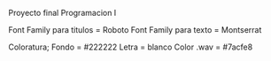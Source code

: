 Proyecto final Programacion I

Font Family para titulos = Roboto
Font Family para texto = Montserrat

Coloratura;
Fondo = #222222
Letra = blanco
Color .wav = #7acfe8


